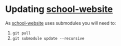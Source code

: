 # Updating [school-website](https://github.com/CreativeKids/school-website)

As [school-website](https://github.com/CreativeKids/school-website) uses submodules you will need to:

1. `git pull`
2. `git submodule update --recursive`
